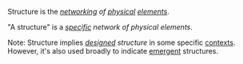 Structure is the *[networking](https://github.com/gcassel/Modular-Organization-Terminology/blob/master/terms/network.md) of [physical](https://github.com/gcassel/Modular-Organization-Terminology/blob/master/terms/physical.md) [elements](https://github.com/gcassel/Modular-Organization-Terminology/blob/master/terms/element.md)*.

"A structure" is a *[specific](https://github.com/gcassel/Modular-Organization-Terminology/blob/master/terms/specific.md) network of physical elements*.   

Note: Structure implies *[designed](https://github.com/gcassel/Modular-Organization-Terminology/blob/master/terms/design.md) structure* in some specific [contexts](https://github.com/gcassel/Modular-Organization-Terminology/blob/master/terms/context.md). However, it's also used broadly to indicate [emergent](https://github.com/gcassel/Modular-Organization-Terminology/blob/master/terms/emergence.md) structures.
